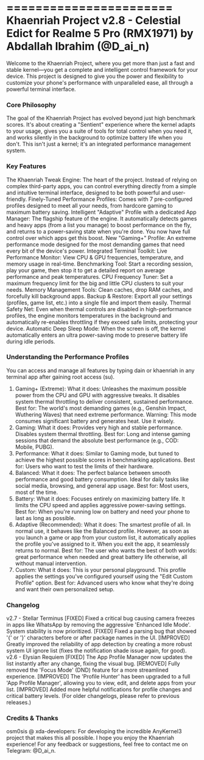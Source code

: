 =======================
Khaenriah Project v2.8 - Celestial Edict
for Realme 5 Pro (RMX1971)
by Abdallah Ibrahim (@D_ai_n)
=======================
Welcome to the Khaenriah Project, where you get more than just a fast and stable kernel—you get a complete and intelligent control framework for your device. This project is designed to give you the power and flexibility to customize your phone's performance with unparalleled ease, all through a powerful terminal interface.
### Core Philosophy
The goal of the Khaenriah Project has evolved beyond just high benchmark scores. It's about creating a "Sentient" experience where the kernel adapts to your usage, gives you a suite of tools for total control when you need it, and works silently in the background to optimize battery life when you don't. This isn't just a kernel; it's an integrated performance management system.
### Key Features
The Khaenriah Tweak Engine: The heart of the project. Instead of relying on complex third-party apps, you can control everything directly from a simple and intuitive terminal interface, designed to be both powerful and user-friendly.
Finely-Tuned Performance Profiles: Comes with 7 pre-configured profiles designed to meet all your needs, from hardcore gaming to maximum battery saving.
Intelligent "Adaptive" Profile with a dedicated App Manager: The flagship feature of the engine. It automatically detects games and heavy apps (from a list you manage) to boost performance on the fly, and returns to a power-saving state when you're done. You now have full control over which apps get this boost.
New "Gaming+" Profile: An extreme performance mode designed for the most demanding games that need every bit of the device's power.
Integrated Terminal Toolkit:
Live Performance Monitor: View CPU & GPU frequencies, temperature, and memory usage in real-time.
Benchmarking Tool: Start a recording session, play your game, then stop it to get a detailed report on average performance and peak temperatures.
CPU Frequency Tuner: Set a maximum frequency limit for the big and little CPU clusters to suit your needs.
Memory Management Tools: Clean caches, drop RAM caches, and forcefully kill background apps.
Backup & Restore: Export all your settings (profiles, game list, etc.) into a single file and import them easily.
Thermal Safety Net: Even when thermal controls are disabled in high-performance profiles, the engine monitors temperatures in the background and automatically re-enables throttling if they exceed safe limits, protecting your device.
Automatic Deep Sleep Mode: When the screen is off, the kernel automatically enters an ultra power-saving mode to preserve battery life during idle periods.
### Understanding the Performance Profiles
You can access and manage all features by typing dain or khaenriah in any terminal app after gaining root access (su).
1) Gaming+ (Extreme):
What it does: Unleashes the maximum possible power from the CPU and GPU with aggressive tweaks. It disables system thermal throttling to deliver consistent, sustained performance.
Best for: The world's most demanding games (e.g., Genshin Impact, Wuthering Waves) that need extreme performance.
Warning: This mode consumes significant battery and generates heat. Use it wisely.
2) Gaming:
What it does: Provides very high and stable performance. Disables system thermal throttling.
Best for: Long and intense gaming sessions that demand the absolute best performance (e.g., COD: Mobile, PUBG).
3) Performance:
What it does: Similar to Gaming mode, but tuned to achieve the highest possible scores in benchmarking applications.
Best for: Users who want to test the limits of their hardware.
4) Balanced:
What it does: The perfect balance between smooth performance and good battery consumption. Ideal for daily tasks like social media, browsing, and general app usage.
Best for: Most users, most of the time.
5) Battery:
What it does: Focuses entirely on maximizing battery life. It limits the CPU speed and applies aggressive power-saving settings.
Best for: When you're running low on battery and need your phone to last as long as possible.
6) Adaptive (Recommended):
What it does: The smartest profile of all. In normal use, it behaves like the Balanced profile. However, as soon as you launch a game or app from your custom list, it automatically applies the profile you've assigned to it. When you exit the app, it seamlessly returns to normal.
Best for: The user who wants the best of both worlds: great performance when needed and great battery life otherwise, all without manual intervention.
7) Custom:
What it does: This is your personal playground. This profile applies the settings you've configured yourself using the "Edit Custom Profile" option.
Best for: Advanced users who know what they're doing and want their own personalized setup.
### Changelog
v2.7 - Stellar Terminus
[FIXED] Fixed a critical bug causing camera freezes in apps like WhatsApp by removing the aggressive 'Enhanced Idle Mode'. System stability is now prioritized.
[FIXED] Fixed a parsing bug that showed '{' or '}' characters before or after package names in the UI.
[IMPROVED] Greatly improved the reliability of app detection by creating a more robust system UI ignore list (fixes the notification shade issue again, for good).
v2.6 - Elysian Requiem
[FIXED] The App Profile Manager now updates the list instantly after any change, fixing the visual bug.
[REMOVED] Fully removed the 'Focus Mode' (DND) feature for a more streamlined experience.
[IMPROVED] The 'Profile Hunter' has been upgraded to a full 'App Profile Manager', allowing you to view, edit, and delete apps from your list.
[IMPROVED] Added more helpful notifications for profile changes and critical battery levels.
(For older changelogs, please refer to previous releases.)
### Credits & Thanks
osm0sis @ xda-developers: For developing the incredible AnyKernel3 project that makes this all possible.
I hope you enjoy the Khaenriah experience! For any feedback or suggestions, feel free to contact me on Telegram: @D_ai_n.
